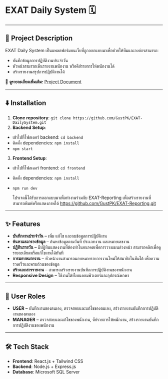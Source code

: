 # EXAT Daily System 🗓️

---

## 📌 Project Description  
EXAT Daily System เป็นแพลตฟอร์มบนเว็บที่ถูกออกแบบมาเพื่อช่วยให้ทีมและองค์กรสามารถ:

- บันทึกข้อมูลการปฏิบัติงานประจำวัน  
- หัวหน้าสามารถเห็นรายงานพนักงาน หรือคีย์รายการให้พนักงานได้  
- สร้างรายงานสรุปการปฏิบัติงานได้  

📄 **ดูรายละเอียดเพิ่มเติม:** [Project Document](https://docs.google.com/document/d/1CMs_FWnQilOwl1rXhQnxmJr8kURBMjhzIXnCv_ZStOE/edit?usp=sharing)  

---

## ⬇️ Installation

1. **Clone repository**: `git clone https://github.com/GustPK/EXAT-DailySystem.git`
2. **Backend Setup**:

- เข้าไปที่โฟลเดอร์ backend: `cd backend`
- ติดตั้ง dependencies: `npm install`
- `npm start`

3. **Frontend Setup**:

- เข้าไปที่โฟลเดอร์ frontend: `cd frontend`
- ติดตั้ง dependencies: `npm install`
- `npm run dev`
  
  โปรเจคนี้ได้รับการออกแบบมาเพื่อทำงานร่วมกับ EXAT-Reporting เพื่อสร้างรายงานที่สามารถพิมพ์หรือแสดงภาพได้
  https://github.com/GustPK/EXAT-Reporting.git

---

## ✨ Features  
- **บันทึกงานประจำวัน** – เพิ่ม แก้ไข และลบข้อมูลการปฏิบัติงาน 
- **ค้นหาและกรองข้อมูล** – ค้นหาข้อมูลตามวันที่ ประเภทงาน และหมายเลขงาน
- **ปฏิทินรายวัน** – มีปฏิทินแสดงงานที่ต้องทำในอนาคตเพื่อการวางแผนล่วงหน้า สามารถคลิกเพื่อดูรายละเอียดหรือแก้ไขงานได้ทันที
- **การมอบหมายงาน** – หัวหน้างานสามารถมอบหมายรายการงานใหม่ให้สมาชิกในทีมได้ เพื่อความรวดเร็วและครบถ้วนของข้อมูล
- **สร้างเอกสารรายงาน** – สามารถสร้างรายงานบันทึกการปฏิบัติงานของพนักงาน
- **Responsive Design** – ใช้งานได้ทั้งบนคอมพิวเตอร์และอุปกรณ์พกพา

---

## 👥 User Roles
- **USER** – บันทึกงานของตนเอง, ตรวจสอบและแก้ไขของตนเอง, สร้างรายงานบันทึกการปฏิบัติงานของตนเอง
- **MANAGER** – ตรวจสอบและแก้ไขของพนักงาน, คีย์รายการให้พนักงาน, สร้างรายงานบันทึกการปฏิบัติงานของพนักงาน
  
---

## 🛠 Tech Stack  
- **Frontend**: React.js + Tailwind CSS  
- **Backend**: Node.js + Express.js  
- **Database**: Microsoft SQL Server
